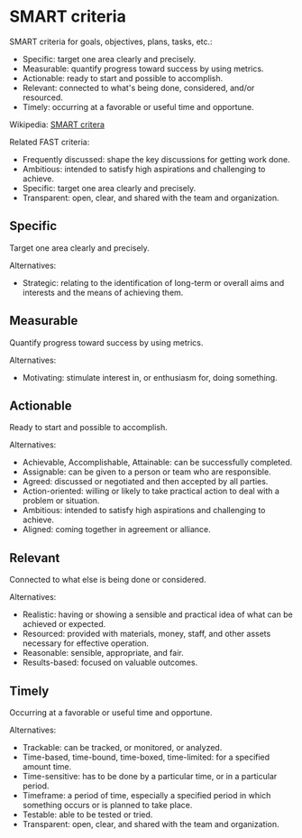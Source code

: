 <!--
  * browser: smart-criteria
  * tracker: f44c30d1b876f8987cf78c727e573542
  * version: 2.0.00
  * updated: 2018-12-02T21:37:47Z
  * contact: Joel Parker Henderson (http://joelparkerhenderson.com)
  * options: commentable
-->

# SMART criteria

SMART criteria for goals, objectives, plans, tasks, etc.:

* Specific: target one area clearly and precisely.
* Measurable: quantify progress toward success by using metrics.
* Actionable: ready to start and possible to accomplish.
* Relevant: connected to what's being done, considered, and/or resourced.
* Timely: occurring at a favorable or useful time and opportune.

Wikipedia: [SMART critera](https://en.wikipedia.org/wiki/SMART_criteria)

Related FAST criteria:

* Frequently discussed: shape the key discussions for getting work done. 
* Ambitious: intended to satisfy high aspirations and challenging to achieve.
* Specific: target one area clearly and precisely.
* Transparent: open, clear, and shared with the team and organization.


## Specific

Target one area clearly and precisely.

Alternatives:

  * Strategic: relating to the identification of long-term or overall aims and interests and the means of achieving them.


## Measurable

Quantify progress toward success by using metrics.

Alternatives:

  * Motivating: stimulate interest in, or enthusiasm for, doing something.


## Actionable

Ready to start and possible to accomplish.

Alternatives:

  * Achievable, Accomplishable, Attainable: can be successfully completed.
  * Assignable: can be given to a person or team who are responsible.
  * Agreed: discussed or negotiated and then accepted by all parties.
  * Action-oriented: willing or likely to take practical action to deal with a problem or situation.
  * Ambitious: intended to satisfy high aspirations and challenging to achieve.
  * Aligned: coming together in agreement or alliance.

## Relevant

Connected to what else is being done or considered.

Alternatives:

  * Realistic: having or showing a sensible and practical idea of what can be achieved or expected.
  * Resourced: provided with materials, money, staff, and other assets necessary for effective operation.
  * Reasonable: sensible, appropriate, and fair.
  * Results-based: focused on valuable outcomes.


## Timely

Occurring at a favorable or useful time and opportune.

Alternatives:

  * Trackable: can be tracked, or monitored, or analyzed.
  * Time-based, time-bound, time-boxed, time-limited: for a specified amount time.
  * Time-sensitive: has to be done by a particular time, or in a particular period.
  * Timeframe: a period of time, especially a specified period in which something occurs or is planned to take place.
  * Testable: able to be tested or tried.
  * Transparent: open, clear, and shared with the team and organization.
